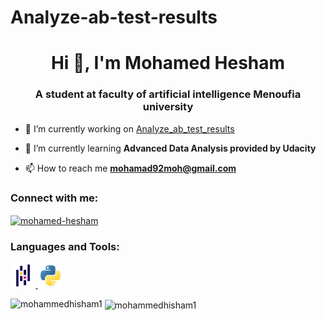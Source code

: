 # Analyze-ab-test-results

<h1 align="center">Hi 👋, I'm Mohamed Hesham</h1>
<h3 align="center">A student at faculty of artificial intelligence Menoufia university</h3>

- 🔭 I’m currently working on [Analyze_ab_test_results](https://github.com/mohammedhisham1/Analyze-ab-test-results)

- 🌱 I’m currently learning **Advanced Data Analysis provided by Udacity**

- 📫 How to reach me **mohamad92moh@gmail.com**

<h3 align="left">Connect with me:</h3>
<p align="left">
<a href="https://www.linkedin.com/in/mohamed-hesham-3a223b23b/" target="blank"><img align="center" src="https://raw.githubusercontent.com/rahuldkjain/github-profile-readme-generator/master/src/images/icons/Social/linked-in-alt.svg" alt="mohamed-hesham" height="30" width="40" /></a>
</p>


<h3 align="left">Languages and Tools:</h3>
<p align="left"> <a href="https://pandas.pydata.org/" target="_blank" rel="noreferrer"> <img src="https://raw.githubusercontent.com/devicons/devicon/2ae2a900d2f041da66e950e4d48052658d850630/icons/pandas/pandas-original.svg" alt="pandas" width="40" height="40"/> </a> <a href="https://www.python.org" target="_blank" rel="noreferrer"> <img src="https://raw.githubusercontent.com/devicons/devicon/master/icons/python/python-original.svg" alt="python" width="40" height="40"/> </a> </p>

<p><img align="left" src="https://github-readme-stats.vercel.app/api/top-langs?username=mohammedhisham1&show_icons=true&locale=en&layout=compact" alt="mohammedhisham1" /></p>

<p>&nbsp;<img align="center" src="https://github-readme-stats.vercel.app/api?username=mohammedhisham1&show_icons=true&locale=en" alt="mohammedhisham1" /></p>

